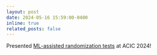 ```yaml
---
layout: post
date: 2024-05-16 15:59:00-0400
inline: true
related_posts: false
---
```


Presented [ML-assisted randomization tests](https://jungholeestat.github.io/assets/pdf/poster_ml_assisted.pdf) at ACIC 2024!
